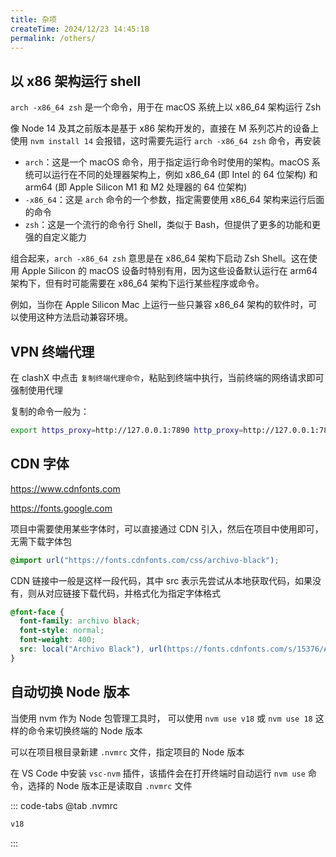 ```yaml
---
title: 杂项
createTime: 2024/12/23 14:45:18
permalink: /others/
---
```


## 以 x86 架构运行 shell

`arch -x86_64 zsh` 是一个命令，用于在 macOS 系统上以 x86_64 架构运行 Zsh

像 Node 14 及其之前版本是基于 x86 架构开发的，直接在 M 系列芯片的设备上使用 `nvm install 14` 会报错，这时需要先运行 `arch -x86_64 zsh` 命令，再安装

- `arch`：这是一个 macOS 命令，用于指定运行命令时使用的架构。macOS 系统可以运行在不同的处理器架构上，例如 x86_64 (即 Intel 的 64 位架构) 和 arm64 (即 Apple Silicon M1 和 M2 处理器的 64 位架构)
- `-x86_64`：这是 `arch` 命令的一个参数，指定需要使用 x86_64 架构来运行后面的命令
- `zsh`：这是一个流行的命令行 Shell，类似于 Bash，但提供了更多的功能和更强的自定义能力

组合起来，`arch -x86_64 zsh` 意思是在 x86_64 架构下启动 Zsh Shell。这在使用 Apple Silicon 的 macOS 设备时特别有用，因为这些设备默认运行在 arm64 架构下，但有时可能需要在 x86_64 架构下运行某些程序或命令。

例如，当你在 Apple Silicon Mac 上运行一些只兼容 x86_64 架构的软件时，可以使用这种方法启动兼容环境。

## VPN 终端代理

在 clashX 中点击 `复制终端代理命令`，粘贴到终端中执行，当前终端的网络请求即可强制使用代理

复制的命令一般为：

```sh
export https_proxy=http://127.0.0.1:7890 http_proxy=http://127.0.0.1:7890 all_proxy=socks5://127.0.0.1:7890
```

## CDN 字体

<https://www.cdnfonts.com>

<https://fonts.google.com>

项目中需要使用某些字体时，可以直接通过 CDN 引入，然后在项目中使用即可，无需下载字体包

```css
@import url("https://fonts.cdnfonts.com/css/archivo-black");
```

CDN 链接中一般是这样一段代码，其中 src 表示先尝试从本地获取代码，如果没有，则从对应链接下载代码，并格式化为指定字体格式

```css
@font-face {
  font-family: archivo black;
  font-style: normal;
  font-weight: 400;
  src: local("Archivo Black"), url(https://fonts.cdnfonts.com/s/15376/ArchivoBlack-Regular.woff) format("woff");
}
```

## 自动切换 Node 版本

当使用 nvm 作为 Node 包管理工具时， 可以使用 `nvm use v18` 或 `nvm use 18` 这样的命令来切换终端的 Node 版本

可以在项目根目录新建 `.nvmrc` 文件，指定项目的 Node 版本

在 VS Code 中安装 `vsc-nvm` 插件，该插件会在打开终端时自动运行 `nvm use` 命令，选择的 Node 版本正是读取自 `.nvmrc` 文件

::: code-tabs
@tab .nvmrc

```sh
v18
```

:::
